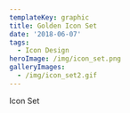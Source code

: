 ```yaml
---
templateKey: graphic
title: Golden Icon Set
date: '2018-06-07'
tags:
  - Icon Design
heroImage: /img/icon_set.png
galleryImages:
  - /img/icon_set2.gif
---
```

Icon Set
